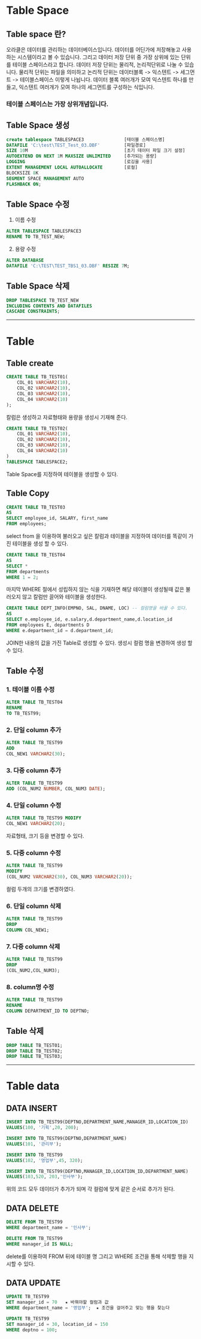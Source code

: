 # Table Space
## Table space 란?
오라클은 데이터를 관리하는 데이터베이스입니다. 데이터를 어딘가에 저장해놓고 사용하는 시스템이라고 볼 수 있습니다. 
그리고 데이터 저장 단위 중 가장 상위에 있는 단위를 테이블 스페이스라고 합니다. 데이터 저장 단위는 물리적, 논리적단위로 나눌 수 있습니다. 
물리적 단위는 파일을 의미하고 논리적 단위는 데이터블록 -> 익스텐트 -> 세그먼트 -> 테이블스페이스 이렇게 나뉩니다. 
데이터 블록 여러개가 모여 익스텐트 하나를 만들고, 익스텐트 여러개가 모여 하나의 세그먼트를 구성하는 식입니다. 
### 테이블 스페이스는 가장 상위개념입니다.

## Table Space 생성
```sql
create tablespace TABLESPACE3               [테이블 스페이스명]
DATAFILE 'C:\test\TEST_Test_03.DBF'         [파일경로]
SIZE 10M                                    [초기 데이터 파일 크기 설정]
AUTOEXTEND ON NEXT 1M MAXSIZE UNLIMITED     [추가되는 용량]
LOGGING                                     [로깅을 사용]
EXTENT MANAGEMENT LOCAL AUTOALLOCATE        [로컬]
BLOCKSIZE 8K
SEGMENT SPACE MANAGEMENT AUTO
FLASHBACK ON;
```
## Table Space 수정
1. 이름 수정
```sql
ALTER TABLESPACE TABLESPACE3
RENAME TO TB_TEST_NEW;
```
2. 용량 수정
```sql
ALTER DATABASE
DATAFILE 'C:\TEST\TEST_TBS1_03.DBF' RESIZE 7M;
```
## Table Space 삭제
```sql
DROP TABLESPACE TB_TEST_NEW
INCLUDING CONTENTS AND DATAFILES
CASCADE CONSTRAINTS;
```

---

# Table
## Table create
```sql
CREATE TABLE TB_TEST01(
    COL_01 VARCHAR2(10),
    COL_02 VARCHAR2(10),
    COL_03 VARCHAR2(10),
    COL_04 VARCHAR2(10)
);
```
칼럼은 생성하고 자료형태와 용량을 생성시 기재해 준다.

```sql
CREATE TABLE TB_TEST02(
    COL_01 VARCHAR2(10),
    COL_02 VARCHAR2(10),
    COL_03 VARCHAR2(10),
    COL_04 VARCHAR2(10)
)
TABLESPACE TABLESPACE2;
```
Table Space를 지정하여 테이블을 생성할 수 있다.


## Table Copy
```sql
CREATE TABLE TB_TEST03
AS
SELECT employee_id, SALARY, first_name
FROM employees;
```
select from 을 이용하여 불러오고 싶은 칼럼과 테이블을 지정하여 데이터를 똑같이 가진 테이블을 생성 할 수 있다.

```sql
CREATE TABLE TB_TEST04
AS
SELECT *
FROM departments
WHERE 1 = 2;
```
마지막 WHERE 절에서 성립하지 않는 식을 기재하면 해당 테이블이 생성될때 값은 불러오지 않고 칼럼만 끌어와 테이블을 생성한다.

```sql
CREATE TABLE DEPT_INFO(EMPNO, SAL, DNAME, LOC) -- 컬럼명을 바꿀 수 있다.
AS
SELECT e.employee_id, e.salary,d.department_name,d.location_id
FROM employees E, departments D
WHERE e.department_id = d.department_id;
```
JOIN한 내용의 값을 가진 Table로 생성할 수 있다. 생성시 컬럼 명을 변경하여 생성 할 수 있다.

## Table 수정
### 1. 테이블 이름 수정
```sql
ALTER TABLE TB_TEST04
RENAME
TO TB_TEST99;
```
### 2. 단일 column 추가
```sql
ALTER TABLE TB_TEST99
ADD
COL_NEW1 VARCHAR2(30);
```
### 3. 다중 column 추가
```sql
ALTER TABLE TB_TEST99
ADD (COL_NUM2 NUMBER, COL_NUM3 DATE);
```
### 4. 단일 column 수정
```sql
ALTER TABLE TB_TEST99 MODIFY
COL_NEW1 VARCHAR2(20);
```
자료형태, 크기 등을 변경할 수 있다.
### 5. 다중 column 수정
```sql
ALTER TABLE TB_TEST99
MODIFY
(COL_NUM2 VARCHAR2(30), COL_NUM3 VARCHAR2(20));
```
컬럼 두개의 크기를 변경하였다.

### 6. 단일 column 삭제
```sql
ALTER TABLE TB_TEST99
DROP
COLUMN COL_NEW1;
```
### 7. 다중 column 삭제
```sql
ALTER TABLE TB_TEST99
DROP
(COL_NUM2,COL_NUM3);
```
### 8. column명 수정
```sql
ALTER TABLE TB_TEST99
RENAME
COLUMN DEPARTMENT_ID TO DEPTNO;
```
## Table 삭제
```sql
DROP TABLE TB_TEST01;
DROP TABLE TB_TEST02;
DROP TABLE TB_TEST03;
```

---
# Table data 
## DATA INSERT
```sql
INSERT INTO TB_TEST99(DEPTNO,DEPARTMENT_NAME,MANAGER_ID,LOCATION_ID)
VALUES(100, '기획',20, 200);

INSERT INTO TB_TEST99(DEPTNO,DEPARTMENT_NAME)
VALUES(101, '관리부');

INSERT INTO TB_TEST99
VALUES(102, '영업부',45, 320);

INSERT INTO TB_TEST99(DEPTNO,MANAGER_ID,LOCATION_ID,DEPARTMENT_NAME)
VALUES(103,520, 203,'인사부');
```
위의 코드 모두 데이터가 추가가 되며 각 컬럼에 맞게 같은 순서로 추가가 된다.

## DATA DELETE
```sql
DELETE FROM TB_TEST99
WHERE department_name = '인사부';

DELETE FROM TB_TEST99
WHERE manager_id IS NULL;
```
delete를 이용하여 FROM 뒤에 테이블 명 그리고 WHERE 조건을 통해 삭제할 행을 지시할 수 있다.

## DATA UPDATE
```sql
UPDATE TB_TEST99
SET manager_id = 70   ★ 바꿔야할 컬럼과 값
WHERE department_name = '영업부';  ★ 조건을 걸어주고 맞는 행을 찾는다

UPDATE TB_TEST99
SET manager_id = 30, location_id = 150
WHERE deptno = 100;
```

